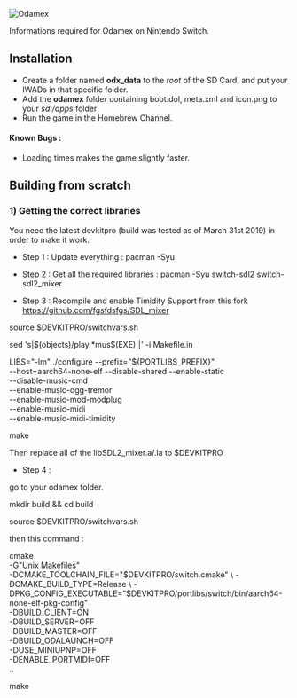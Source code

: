 ![Odamex](https://github.com/odamex/odamex/blob/development/media/logo_128.png?raw=true)

Informations required for Odamex on Nintendo Switch.

## Installation
- Create a folder named **odx_data** to the *root* of the SD Card, and put your IWADs in that specific folder.
- Add the **odamex** folder containing boot.dol, meta.xml and icon.png to your *sd:/apps* folder
- Run the game in the Homebrew Channel.

#### Known Bugs :
- Loading times makes the game slightly faster.

## Building from scratch

### 1) Getting the correct libraries
You need the latest devkitpro (build was tested as of March 31st 2019) in order to make it work.

- Step 1 : Update everything : 
pacman -Syu 

- Step 2 : Get all the required libraries :
pacman -Syu switch-sdl2 switch-sdl2_mixer

- Step 3 : Recompile and enable Timidity Support from this fork
https://github.com/fgsfdsfgs/SDL_mixer

source $DEVKITPRO/switchvars.sh

sed 's|\$(objects)/play.*mus\$(EXE)||' -i Makefile.in

  LIBS="-lm" ./configure --prefix="${PORTLIBS_PREFIX}" \
    --host=aarch64-none-elf --disable-shared --enable-static \
    --disable-music-cmd \
    --enable-music-ogg-tremor \
	--enable-music-mod-modplug \
	--enable-music-midi \
	--enable-music-midi-timidity
	
make 

Then replace all of the libSDL2_mixer.a/.la to $DEVKITPRO

- Step 4 :

go to your odamex folder. 

mkdir build && cd build

source $DEVKITPRO/switchvars.sh

then this command :

cmake \
-G"Unix Makefiles" \
-DCMAKE_TOOLCHAIN_FILE="$DEVKITPRO/switch.cmake" \
-DCMAKE_BUILD_TYPE=Release \
-DPKG_CONFIG_EXECUTABLE="$DEVKITPRO/portlibs/switch/bin/aarch64-none-elf-pkg-config" \
-DBUILD_CLIENT=ON \
-DBUILD_SERVER=OFF \
-DBUILD_MASTER=OFF \
-DBUILD_ODALAUNCH=OFF \
-DUSE_MINIUPNP=OFF \
-DENABLE_PORTMIDI=OFF \
..

make




